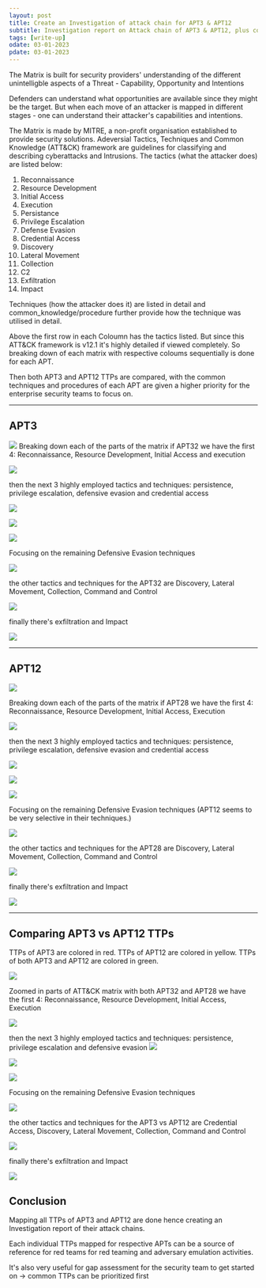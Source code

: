 ```yaml
---
layout: post
title: Create an Investigation of attack chain for APT3 & APT12
subtitle: Investigation report on Attack chain of APT3 & APT12, plus comparison
tags: [write-up]
odate: 03-01-2023
pdate: 03-01-2023
---
```

The Matrix is built for security providers' understanding of the different unintelligble aspects of a Threat - Capability, Opportunity and Intentions

Defenders can understand what opportunities are available since they might be the target. But when each move of an attacker is mapped in different stages - one can understand their attacker's capabilities and intentions.

The Matrix is made by MITRE, a non-profit organisation established to provide security solutions. Adeversial Tactics, Techniques and Common Knowledge (ATT&CK) framework are guidelines for classifying and describing cyberattacks and Intrusions. The tactics (what the attacker does) are listed below:

1. Reconnaissance
2. Resource Development
3. Initial Access
4. Execution
5. Persistance
6. Privilege Escalation
7. Defense Evasion
8. Credential Access
9. Discovery
10. Lateral Movement
11. Collection
12. C2
13. Exfiltration
14. Impact

Techniques (how the attacker does it) are listed in detail and common_knowledge/procedure further provide how the technique was utilised in detail.

Above the first row in each Coloumn has the tactics listed. But since this ATT&CK framework is v12.1 it's highly detailed if viewed completely. So breaking down of each matrix with respective coloums sequentially is done for each APT.

Then both APT3 and APT12 TTPs are compared, with the common techniques and procedures of each APT are given a higher priority for the enterprise security teams to focus on.

---
## APT3

![](../../../assets/images/apt3vapt12/apt3.svg)
Breaking down each of the parts of the matrix if APT32 we have the first 4:
Reconnaissance, Resource Development, Initial Access and execution

![](../../../assets/images/apt3vapt12/apt3_1.png)

then the next 3 highly employed tactics and techniques: 
persistence, privilege escalation, defensive evasion and credential access

![](../../../assets/images/apt3vapt12/apt3_4a.png)

![](../../../assets/images/apt3vapt12/apt3_4b.png)

![](../../../assets/images/apt3vapt12/apt3_4c.png)

Focusing on the remaining Defensive Evasion techniques

![](../../../assets/images/apt3vapt12/apt3_4d.png)


the other tactics and techniques for the APT32 are
Discovery, Lateral Movement, Collection, Command and Control

![](../../../assets/images/apt3vapt12/apt3_2.png)

finally there's exfiltration and Impact

![](../../../assets/images/apt3vapt12/apt3_3.png)

---
## APT12

![](../../../assets/images/apt3vapt12/apt12.svg)

Breaking down each of the parts of the matrix if APT28 we have the first 4:
Reconnaissance, Resource Development, Initial Access, Execution

![](../../../assets/images/apt3vapt12/apt12_1.png)

then the next 3 highly employed tactics and techniques: 
persistence, privilege escalation, defensive evasion and credential access

![](../../../assets/images/apt3vapt12/apt12_4a.png)

![](../../../assets/images/apt3vapt12/apt12_4b.png)

![](../../../assets/images/apt3vapt12/apt12_4c.png)

Focusing on the remaining Defensive Evasion techniques (APT12 seems to be very selective in their techniques.)

![](../../../assets/images/apt3vapt12/apt12_4d.png)


the other tactics and techniques for the APT28 are
Discovery, Lateral Movement, Collection, Command and Control

![](../../../assets/images/apt3vapt12/apt12_2.png)

finally there's exfiltration and Impact

![](../../../assets/images/apt3vapt12/apt12_3.png)

---
## Comparing APT3 vs APT12 TTPs
TTPs of APT3 are colored in red.
TTPs of APT12 are colored in yellow.
TTPs of both APT3 and APT12 are colored in green.

![](../../../assets/images/apt3vapt12/layer_by_operation.svg)

Zoomed in parts of ATT&CK matrix with both APT32 and APT28
we have the first 4:
Reconnaissance, Resource Development, Initial Access, Execution

![](../../../assets/images/apt3vapt12/comp_1.png)

then the next 3 highly employed tactics and techniques: 
persistence, privilege escalation and defensive evasion
![](../../../assets/images/apt3vapt12/comp_4a.png)

![](../../../assets/images/apt3vapt12/comp_4b.png)

![](../../../assets/images/apt3vapt12/comp_4c.png)

Focusing on the remaining Defensive Evasion techniques

![](../../../assets/images/apt3vapt12/comp_4d.png)

the other tactics and techniques for the APT3 vs APT12 are
Credential Access, Discovery, Lateral Movement, Collection, Command and Control

![](../../../assets/images/apt3vapt12/comp_2.png)

finally there's exfiltration and Impact

![](../../../assets/images/apt3vapt12/comp_3.png)


## Conclusion
Mapping all TTPs of APT3 and APT12 are done hence creating an Investigation report of their attack chains.

Each individual TTPs mapped for respective APTs can be a source of reference for red teams for red teaming and adversary emulation activities.

It's also very useful for gap assessment for the security team to get started on -> common TTPs can be prioritized first